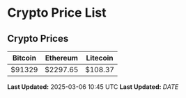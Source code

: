 # Crypto Price List

## Crypto Prices
| Bitcoin | Ethereum | Litecoin |
| ------- | -------- | -------- |
| $91329 | $2297.65 | $108.37 |
**Last Updated:** 2025-03-06 10:45 UTC
**Last Updated:** $DATE$
